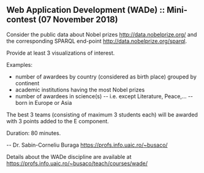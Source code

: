 ## Web Application Development (WADe) :: Mini-contest (07 November 2018)

Consider the public data about Nobel prizes <http://data.nobelprize.org/>
and the corresponding SPARQL end-point <http://data.nobelprize.org/sparql>.

Provide at least 3 visualizations of interest.

Examples:
* number of awardees by country (considered as birth place) 
  grouped by continent
* academic institutions having the most Nobel prizes
* number of awardees in science(s) -- i.e. except Literature, Peace,... --
  born in Europe or Asia

The best 3 teams (consisting of maximum 3 students each) will be awarded
with 3 points added to the E component. 


Duration: 80 minutes.

--
Dr. Sabin-Corneliu Buraga <https://profs.info.uaic.ro/~busaco/>

Details about the WADe discipline are available at
<https://profs.info.uaic.ro/~busaco/teach/courses/wade/>